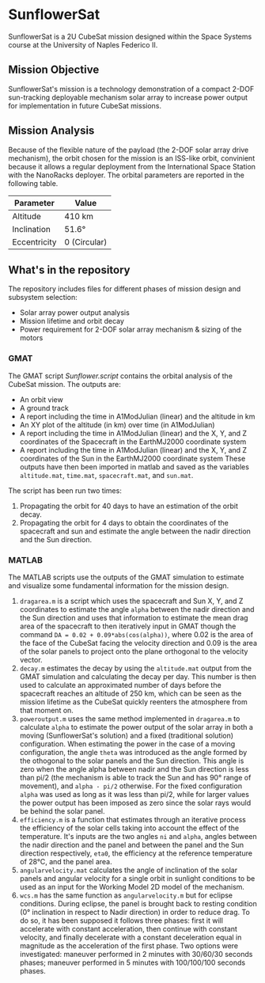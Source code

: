 # SunflowerSat
SunflowerSat is a 2U CubeSat mission designed within the Space Systems course at the University of Naples Federico II.

## Mission Objective
SunflowerSat's mission is a technology demonstration of a compact 2-DOF sun-tracking deployable  mechanism solar array to increase power output for implementation in future CubeSat missions.

## Mission Analysis
Because of the flexible nature of the payload (the 2-DOF solar array drive mechanism), the orbit chosen for the mission is an ISS-like orbit, convinient because it allows a regular deployment from the International Space Station with the NanoRacks deployer. The orbital parameters are reported in the following table.

| Parameter      | Value |
| ----------- | ----------- |
| Altitude      | 410 km       |
| Inclination   | 51.6°       |
| Eccentricity   | 0 (Circular)       |

## What's in the repository
The repository includes files for different phases of mission design and subsystem selection:
- Solar array power output analysis
- Mission lifetime and orbit decay
- Power requirement for 2-DOF solar array mechanism & sizing of the motors

### GMAT
The GMAT script *Sunflower.script* contains the orbital analysis of the CubeSat mission. The outputs are:
- An orbit view
- A ground track
- A report including the time in A1ModJulian (linear) and the altitude in km
- An XY plot of the altitude (in km) over time (in A1ModJulian)
- A report including the time in A1ModJulian (linear) and the X, Y, and Z coordinates of the Spacecraft in the EarthMJ2000 coordinate system
- A report including the time in A1ModJulian (linear) and the X, Y, and Z coordinates of the Sun in the EarthMJ2000 coordinate system
These outputs have then been imported in matlab and saved as the variables `altitude.mat`, `time.mat`, `spacecraft.mat`, and `sun.mat`.

The script has been run two times:
1. Propagating the orbit for 40 days to have an estimation of the orbit decay.
2. Propagating the orbit for 4 days to obtain the coordinates of the spacecraft and sun and estimate the angle between the nadir direction and the Sun direction.

### MATLAB
The MATLAB scripts use the outputs of the GMAT simulation to estimate and visualize some fundamental information for the mission design.
1. `dragarea.m` is a script which uses the spacecraft and Sun X, Y, and Z coordinates to estimate the angle `alpha` between the nadir direction and the Sun direction and uses that information to estimate the mean drag area of the spacecraft to then iteratively input in GMAT though the command `DA = 0.02 + 0.09*abs(cos(alpha))`, where 0.02 is the area of the face of the CubeSat facing the velocity direction and 0.09 is the area of the solar panels to project onto the plane orthogonal to the velocity vector.
2. `decay.m` estimates the decay by using the `altitude.mat` output from the GMAT simulation and calculating the decay per day. This number is then used to calculate an approximated number of days before the spacecraft reaches an altitude of 250 km, which can be seen as the mission lifetime as the CubeSat quickly reenters
the atmosphere from that moment on.
3. `poweroutput.m` uses the same method implemented in `dragarea.m` to calculate `alpha` to estimate the power output of the solar array in both a moving (SunflowerSat's solution) and a fixed (traditional solution) configuration. When estimating the power in the case of a moving configuration, the angle `theta` was introduced as the angle formed by the othogonal to the solar panels and the Sun direction. This angle is zero when the angle alpha between nadir and the Sun direction is less than pi/2 (the mechanism is able to track the Sun and has 90° range of movement), and `alpha - pi/2` otherwise. For the fixed configuration `alpha` was used as long as it was less than pi/2, while for larger values the power output has been imposed as zero since the solar rays would be behind the solar panel.
4. `efficiency.m` is a function that estimates through an iterative process the efficiency of the solar cells taking into account the effect of the temperature.
It's inputs are the two angles `ni` and `alpha`, angles between the nadir direction and the panel and between the panel and the Sun direction respectively, `eta0`, the efficiency at the reference temperature of 28°C, and the panel area.
5. `angularvelocity.mat` calculates the angle of inclination of the solar panels and angular velocity for a single orbit in sunlight conditions to be used as an input for the Working Model 2D model of the mechanism.
6. `wcs.m` has the same function as `angularvelocity.m` but for eclipse conditions. During eclipse, the panel is brought back to resting condition (0°  inclination in respect to Nadir direction) in order to reduce drag. To do so, it has been supposed it follows three phases: first it will accelerate with constant acceleration, then continue with constant velocity, and finally decelerate with a constant deceleration equal in magnitude as the acceleration of the first phase. Two options were investigated: maneuver performed in 2 minutes with 30/60/30 seconds phases; maneuver performed in 5 minutes with 100/100/100 seconds phases.







